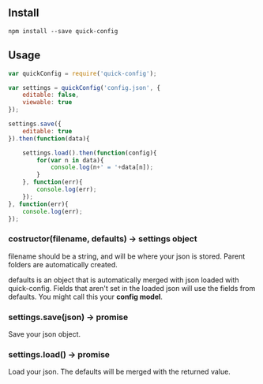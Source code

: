 Install
-------

`npm install --save quick-config`

Usage
-----

```javascript
var quickConfig = require('quick-config');

var settings = quickConfig('config.json', {
    editable: false,
    viewable: true
});

settings.save({
    editable: true
}).then(function(data){

    settings.load().then(function(config){
        for(var n in data){
            console.log(n+' = '+data[n]);
        }
    }, function(err){
        console.log(err);
    });
}, function(err){
    console.log(err);
});

```

### costructor(filename, defaults) -> settings object

filename should be a string, and will be where your json is stored. Parent folders are automatically created.

defaults is an object that is automatically merged with json loaded with quick-config. Fields that aren't set in the loaded json will use the fields from defaults. You might call this your **config model**.

### settings.save(json) -> promise

Save your json object.

### settings.load() -> promise

Load your json. The defaults will be merged with the returned value.
